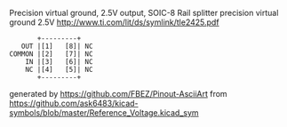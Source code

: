 Precision virtual ground, 2.5V output, SOIC-8
Rail splitter precision virtual ground 2.5V
http://www.ti.com/lit/ds/symlink/tle2425.pdf


	       +---------+
	   OUT |[1]   [8]| NC
	COMMON |[2]   [7]| NC
	    IN |[3]   [6]| NC
	    NC |[4]   [5]| NC
	       +---------+


generated by https://github.com/FBEZ/Pinout-AsciiArt from https://github.com/ask6483/kicad-symbols/blob/master/Reference_Voltage.kicad_sym